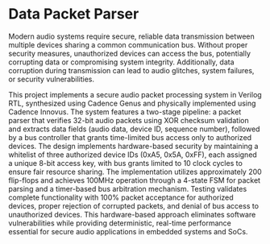 # Data Packet Parser 

Modern audio systems require secure, reliable data transmission between multiple
devices sharing a common communication bus. Without proper security measures,
unauthorized devices can access the bus, potentially corrupting data or compromising
system integrity. Additionally, data corruption during transmission can lead to audio glitches, system failures, or security vulnerabilities.

This project implements a secure audio packet processing system in Verilog RTL,
synthesized using Cadence Genus and physically implemented using Cadence Innovus.
The system features a two-stage pipeline: a packet parser that verifies 32-bit audio
packets using XOR checksum validation and extracts data fields (audio data, device ID,
sequence number), followed by a bus controller that grants time-limited bus access only
to authorized devices. The design implements hardware-based security by maintaining
a whitelist of three authorized device IDs (0xA5, 0x5A, 0xFF), each assigned a unique
8-bit access key, with bus grants limited to 10 clock cycles to ensure fair resource
sharing.
The implementation utilizes approximately 200 flip-flops and achieves 100MHz
operation through a 4-state FSM for packet parsing and a timer-based bus arbitration
mechanism. Testing validates complete functionality with 100% packet acceptance for
authorized devices, proper rejection of corrupted packets, and denial of bus access to
unauthorized devices. This hardware-based approach eliminates software vulnerabilities
while providing deterministic, real-time performance essential for secure audio
applications in embedded systems and SoCs.
